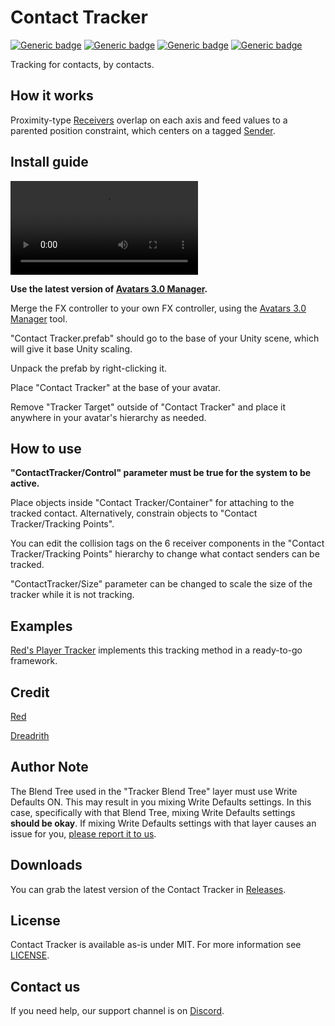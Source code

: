 # Contact Tracker
  
[![Generic badge](https://img.shields.io/badge/Unity-2019.4.31f1-informational.svg)](https://unity3d.com/unity/whats-new/2019.4.31)
[![Generic badge](https://img.shields.io/badge/SDK-AvatarSDK3-informational.svg)](https://vrchat.com/home/download)
[![Generic badge](https://img.shields.io/badge/License-MIT-informational.svg)](https://github.com/VRLabs/Contact-Tracker/blob/main/LICENSE)
[![Generic badge](https://img.shields.io/github/downloads/VRLabs/Contact-Tracker/total?label=Downloads)](https://github.com/VRLabs/Contact-Tracker/releases/latest)

Tracking for contacts, by contacts.

## How it works

Proximity-type [Receivers](https://docs.vrchat.com/docs/contacts#VRCContactReceiver) overlap on each axis and feed values to a parented position constraint, which centers on a tagged [Sender](https://docs.vrchat.com/docs/contacts#VRCContactSender).

## Install guide

![Alt text](https://raw.githubusercontent.com/VRLabs/Contact-Tracker/main/Media/Setup.mp4)

**Use the latest version of [Avatars 3.0 Manager](https://github.com/VRLabs/Avatars-3.0-Manager).**

Merge the FX controller to your own FX controller, using the [Avatars 3.0 Manager](https://github.com/VRLabs/Avatars-3.0-Manager) tool.

"Contact Tracker.prefab" should go to the base of your Unity scene, which will give it base Unity scaling.

Unpack the prefab by right-clicking it.

Place "Contact Tracker" at the base of your avatar.

Remove "Tracker Target" outside of "Contact Tracker" and place it anywhere in your avatar's hierarchy as needed.

## How to use

**"ContactTracker/Control" parameter must be true for the system to be active.**

Place objects inside "Contact Tracker/Container" for attaching to the tracked contact. Alternatively, constrain objects to "Contact Tracker/Tracking Points".

You can edit the collision tags on the 6 receiver components in the "Contact Tracker/Tracking Points" hierarchy to change what contact senders can be tracked.

"ContactTracker/Size" parameter can be changed to scale the size of the tracker while it is not tracking.

## Examples

[Red's Player Tracker](https://github.com/hfcRed/Player-Tracker) implements this tracking method in a ready-to-go framework.

## Credit

[Red](https://github.com/hfcRed)

[Dreadrith](https://github.com/Dreadrith)

## Author Note

The Blend Tree used in the "Tracker Blend Tree" layer must use Write Defaults ON. This may result in you mixing Write Defaults settings. In this case, specifically with that Blend Tree, mixing Write Defaults settings **should be okay**. If mixing Write Defaults settings with that layer causes an issue for you, [please report it to us](https://discord.vrlabs.dev).

## Downloads

You can grab the latest version of the Contact Tracker in [Releases](https://github.com/VRLabs/Contact-Tracker/releases/latest).

## License

Contact Tracker is available as-is under MIT. For more information see [LICENSE](https://github.com/VRLabs/Contact-Tracker/blob/main/LICENSE).

## Contact us

If you need help, our support channel is on [Discord](https://discord.vrlabs.dev).
